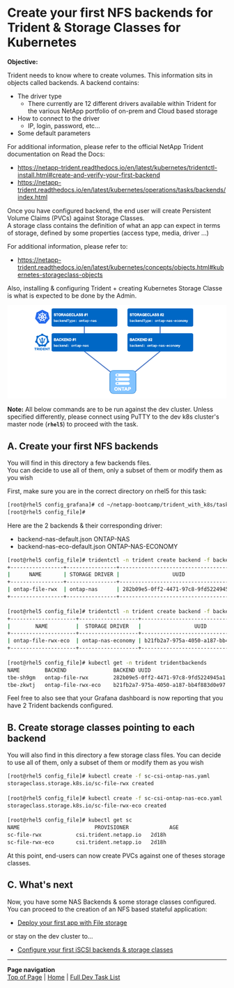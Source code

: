 # Create your first NFS backends for Trident & Storage Classes for Kubernetes

**Objective:**  

Trident needs to know where to create volumes.  This information sits in objects called backends. A backend contains:  

- The driver type
  - There currently are 12 different drivers available within Trident for the various NetApp portfolio of on-prem and Cloud based storage
- How to connect to the driver
  - IP, login, password, etc...
- Some default parameters

For additional information, please refer to the official NetApp Trident documentation on Read the Docs:

- <https://netapp-trident.readthedocs.io/en/latest/kubernetes/tridentctl-install.html#create-and-verify-your-first-backend>
- <https://netapp-trident.readthedocs.io/en/latest/kubernetes/operations/tasks/backends/index.html>

Once you have configured backend, the end user will create Persistent Volume Claims (PVCs) against Storage Classes.  
A storage class contains the definition of what an app can expect in terms of storage, defined by some properties (access type, media, driver ...)

For additional information, please refer to:

- <https://netapp-trident.readthedocs.io/en/latest/kubernetes/concepts/objects.html#kubernetes-storageclass-objects>

Also, installing & configuring Trident + creating Kubernetes Storage Classe is what is expected to be done by the Admin.

![Configure File](../../../images/config-file.png "Configure File")

**Note:** All below commands are to be run against the dev cluster. Unless specified differently, please connect using PuTTY to the dev k8s cluster's master node (**`rhel5`**) to proceed with the task.  

## A. Create your first NFS backends

You will find in this directory a few backends files.  
You can decide to use all of them, only a subset of them or modify them as you wish

First, make sure you are in the correct directory on rhel5 for this task:

```bash
[root@rhel5 config_grafana]# cd ~/netapp-bootcamp/trident_with_k8s/tasks/config_file
[root@rhel5 config_file]#
```

Here are the 2 backends & their corresponding driver:

- backend-nas-default.json        ONTAP-NAS
- backend-nas-eco-default.json    ONTAP-NAS-ECONOMY

```bash
[root@rhel5 config_file]# tridentctl -n trident create backend -f backend-nas-default.json
+-----------------+----------------+--------------------------------------+--------+---------+
|      NAME       | STORAGE DRIVER |                 UUID                 | STATE  | VOLUMES |
+-----------------+----------------+--------------------------------------+--------+---------+
| ontap-file-rwx  | ontap-nas      | 282b09e5-0ff2-4471-97c8-9fd5224945a1 | online |       0 |
+-----------------+----------------+--------------------------------------+--------+---------+

[root@rhel5 config_file]# tridentctl -n trident create backend -f backend-nas-eco-default.json
+---------------------+-------------------+--------------------------------------+--------+---------+
|        NAME         |  STORAGE DRIVER   |                 UUID                 | STATE  | VOLUMES |
+---------------------+-------------------+--------------------------------------+--------+---------+
| ontap-file-rwx-eco  | ontap-nas-economy | b21fb2a7-975a-4050-a187-bb4f883d0e97 | online |       0 |
+---------------------+-------------------+--------------------------------------+--------+---------+

[root@rhel5 config_file]# kubectl get -n trident tridentbackends
NAME        BACKEND               BACKEND UUID
tbe-sh9gm   ontap-file-rwx        282b09e5-0ff2-4471-97c8-9fd5224945a1
tbe-zkwtj   ontap-file-rwx-eco    b21fb2a7-975a-4050-a187-bb4f883d0e97
```

Feel free to also see that your Grafana dashboard is now reporting that you have 2 Trident backends configured.

## B. Create storage classes pointing to each backend

You will also find in this directory a few storage class files.
You can decide to use all of them, only a subset of them or modify them as you wish

```bash
[root@rhel5 config_file]# kubectl create -f sc-csi-ontap-nas.yaml
storageclass.storage.k8s.io/sc-file-rwx created

[root@rhel5 config_file]# kubectl create -f sc-csi-ontap-nas-eco.yaml
storageclass.storage.k8s.io/sc-file-rwx-eco created

[root@rhel5 config_file]# kubectl get sc
NAME                        PROVISIONER             AGE
sc-file-rwx           csi.trident.netapp.io   2d18h
sc-file-rwx-eco       csi.trident.netapp.io   2d18h
```

At this point, end-users can now create PVCs against one of theses storage classes.  

## C. What's next

Now, you have some NAS Backends & some storage classes configured. You can proceed to the creation of an NFS based stateful application:  
- [Deploy your first app with File storage](../file_app)  

or stay on the dev cluster to...

- [Configure your first iSCSI backends & storage classes](../config_block)  

---
**Page navigation**  
[Top of Page](#top) | [Home](/README.md) | [Full Dev Task List](/README.md#dev-k8s-cluster-tasks)
